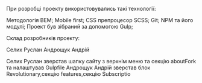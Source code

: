 При розробці проекту використовувались такі технології:

Методологія BEM;
Mobile first;
CSS препроцесор SCSS;
Git;
NPM та його модулі;
Проект був зібраний за допомогою Gulp;

Склад розробників проекту:

Селих Руслан
Андрощук Андрій

Селих Руслан зверстав шапку сайту з верхнім меню та секцію aboutFork та налаштував Gulpfile
Андрощук Андрій зверстав блок Revolutionary,секцію features,секцію Subscriptio